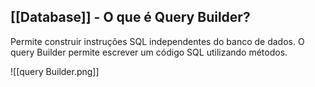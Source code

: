 ## [[Database]] - O que é Query Builder?

Permite construir instruções SQL independentes do banco de dados.
O query Builder permite escrever um código SQL utilizando métodos.

![[query Builder.png]]
